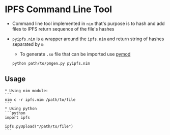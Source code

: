 # IPFS Command Line Tool

* Command line tool implemented in `nim` that's purpose is to hash and add
files to IPFS return sequence of the file's hashes

* `pyipfs.nim` is a wrapper around the `ipfs.nim` and return string of hashes separated by `&`
    * To generate `.so` file that can be imported use [pymod](https://github.com/jboy/nim-pymod)
    ```
    python path/to/pmgen.py pyipfs.nim
    ```

## Usage
    * Using nim module:
    ```
    nim c -r ipfs.nim /path/to/file
    ```
    * Using python
    ```python
    import ipfs

    ipfs.pyUpload("/path/to/file")
    ```